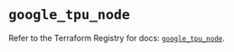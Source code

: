# `google_tpu_node`

Refer to the Terraform Registry for docs: [`google_tpu_node`](https://registry.terraform.io/providers/hashicorp/google-beta/6.14.1/docs/resources/google_tpu_node).
